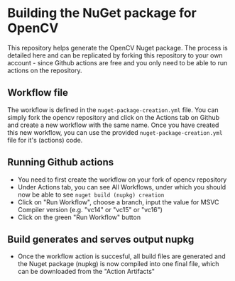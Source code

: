 # Building the NuGet package for OpenCV

This repository helps generate the OpenCV Nuget package. The process is detailed here and can be replicated by forking this repository to your own account - since Github actions are free and you only need to be able to run actions on the repository.

## Workflow file
The workflow is defined in the `nuget-package-creation.yml` file. You can simply fork the opencv repository and click on the Actions tab on Github and create a new workflow with the same name. Once you have created this new workflow, you can use the provided `nuget-package-creation.yml` file for it's (actions) code.

## Running Github actions
- You need to first create the workflow on your fork of opencv repository
- Under Actions tab, you can see All Workflows, under which you should now be able to see `nuget build (nupkg) creation`
- Click on "Run Workflow", choose a branch, input the value for MSVC Compiler version (e.g. "vc14" or "vc15" or "vc16")
- Click on the green "Run Workflow" button

## Build generates and serves output nupkg
- Once the workflow action is succesful, all build files are generated and the Nuget package (nupkg) is now compiled into one final file, which can be downloaded from the "Action Artifacts"